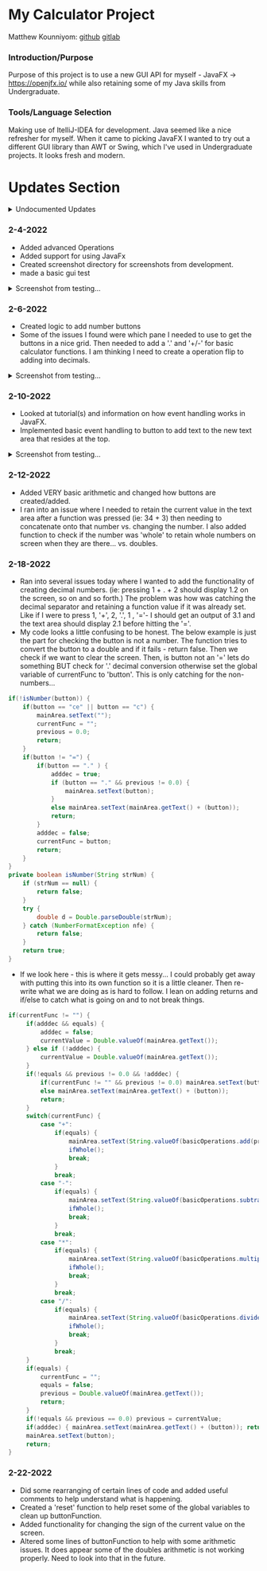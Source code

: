 # My Calculator Project
Matthew Kounniyom: [github](https://github.com/mrkounniyom) [gitlab](https://gitlab.com/mrkounniyom)

### Introduction/Purpose
  Purpose of this project is to use a new GUI API for myself - JavaFX -> https://openjfx.io/ while also retaining some of my Java skills from Undergraduate.

### Tools/Language Selection
  Making use of ItelliJ-IDEA for development. Java seemed like a nice refresher for myself. When it came to picking JavaFX I wanted to try out a different GUI library than AWT or Swing, which I've used in Undergraduate projects. It looks fresh and modern.

# Updates Section

<details>
  <summary>Undocumented Updates</summary>

Started off the project and created basic mathematical functions via *operations.basicOperations.java* which includes but is not limited to addition, subtraction, multiplication and so forth. More advanced basic Calculator functions are in *operations.advOperations.java* which includes but is not limited to square root, square, negative/positive, etc.

Created some basic junit testing for the operations. Not entirely sure how to handle testing GUI stuff at the moment...
</details>

### 2-4-2022
- Added advanced Operations
- Added support for using JavaFx
- Created screenshot directory for screenshots from development.
- made a basic gui test

<details>
  <summary>Screenshot from testing...</summary>

  ![JavaFX Testing](screenshots/gui-test_2-4-2022.png)
</details>

### 2-6-2022
- Created logic to add number buttons
- Some of the issues I found were which pane I needed to use to get the buttons in a nice grid. Then needed to add a '.' and '+/-' for basic calculator functions. I am thinking I need to create a operation flip to adding into decimals.

<details>
  <summary>Screenshot from testing...</summary>

  ![JavaFX Testing](screenshots/gui-test_2-6-2022.png)
</details>


### 2-10-2022
- Looked at tutorial(s) and information on how event handling works in JavaFX.
- Implemented basic event handling to button to add text to the new text area that resides at the top.

<details>
  <summary>Screenshot from testing...</summary>

  ![JavaFX Testing](screenshots/gui-test_2-10-2022.png)
</details>

### 2-12-2022
- Added VERY basic arithmetic and changed how buttons are created/added.
- I ran into an issue where I needed to retain the current value in the text area after a function was pressed (ie: 34 + 3) then needing to concatenate onto that number vs. changing the number. I also added function to check if the number was 'whole' to retain whole numbers on screen when they are there... vs. doubles.

### 2-18-2022

- Ran into several issues today where I wanted to add the functionality of creating decimal numbers. (ie: pressing 1 + . + 2 should display 1.2 on the screen, so on and so forth.) The problem was how was catching the decimal separator and retaining a function value if it was already set. Like if I were to press 1, '+',  2, '.', 1 , '='- I should get an output of 3.1 and the text area should display 2.1 before hitting the '='.
- My code looks a little confusing to be honest. The below example is just the part for checking the button is not a number. The function tries to convert the button to a double and if it fails - return false. Then we check if we want to clear the screen. Then, is button not an '=' lets do something BUT check for '.' decimal conversion otherwise set the global variable of currentFunc to 'button'. This is only catching for the non-numbers...
```Java
if(!isNumber(button)) {
    if(button == "ce" || button == "c") {
        mainArea.setText("");
        currentFunc = "";
        previous = 0.0;
        return;
    }
    if(button != "=") {
        if(button == "." ) {
            adddec = true;
            if (button == "." && previous != 0.0) {
                mainArea.setText(button);
            }
            else mainArea.setText(mainArea.getText() + (button));
            return;
        }
        adddec = false;
        currentFunc = button;
        return;
    }
}
private boolean isNumber(String strNum) {
    if (strNum == null) {
        return false;
    }
    try {
        double d = Double.parseDouble(strNum);
    } catch (NumberFormatException nfe) {
        return false;
    }
    return true;
}
```
- If we look here - this is where it gets messy... I could probably get away with putting this into its own function so it is a little cleaner. Then re-write what we are doing as is hard to follow. I lean on adding returns and if/else to catch what is going on and to not break things.
```java
if(currentFunc != "") {
     if(adddec && equals) {
         adddec = false;
         currentValue = Double.valueOf(mainArea.getText());
     } else if (!adddec) {
         currentValue = Double.valueOf(mainArea.getText());
     }
     if(!equals && previous != 0.0 && !adddec) {
         if(currentFunc != "" && previous != 0.0) mainArea.setText(button);
         else mainArea.setText(mainArea.getText() + (button));
         return;
     }
     switch(currentFunc) {
         case "+":
             if(equals) {
                 mainArea.setText(String.valueOf(basicOperations.add(previous, currentValue)));
                 ifWhole();
                 break;
             }
             break;
         case "-":
             if(equals) {
                 mainArea.setText(String.valueOf(basicOperations.subtract(previous, currentValue)));
                 ifWhole();
                 break;
             }
             break;
         case "*":
             if(equals) {
                 mainArea.setText(String.valueOf(basicOperations.multiply(previous, currentValue)));
                 ifWhole();
                 break;
             }
             break;
         case "/":
             if(equals) {
                 mainArea.setText(String.valueOf(basicOperations.divide(previous, currentValue)));
                 ifWhole();
                 break;
             }
             break;
     }
     if(equals) {
         currentFunc = "";
         equals = false;
         previous = Double.valueOf(mainArea.getText());
         return;
     }
     if(!equals && previous == 0.0) previous = currentValue;
     if(adddec) { mainArea.setText(mainArea.getText() + (button)); return; }
     mainArea.setText(button);
     return;
}
```
### 2-22-2022
- Did some rearranging of certain lines of code and added useful comments to help understand what is happening.
- Created a 'reset' function to help reset some of the global variables to clean up buttonFunction.
- Added functionality for changing the sign of the current value on the screen.
- Altered some lines of buttonFunction to help with some arithmetic issues. It does appear some of the doubles arithmetic is not working properly. Need to look into that in the future.  
